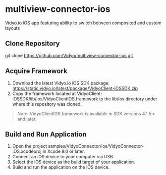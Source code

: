 # multiview-connector-ios
Vidyo.io iOS app featuring ability to switch between composited and custom layouts 

## Clone Repository
git clone https://github.com/Vidyo/multiview-connector-ios.git

## Acquire Framework
1. Download the latest Vidyo.io iOS SDK package: https://static.vidyo.io/latest/package/VidyoClient-iOSSDK.zip
2. Copy the framework located at VidyoClient-iOSSDK/lib/ios/VidyoClientIOS.framework to the lib/ios directory under where this repository was cloned.

> Note: VidyoClientIOS.framework is available in SDK versions 4.1.5.x and later.

## Build and Run Application
1. Open the project samples/VidyoConnector/ios/VidyoConnector-iOS.xcodeproj in Xcode 8.0 or later.
2. Connect an iOS device to your computer via USB.
3. Select the iOS device as the build target of your application.
4. Build and run the application on the iOS device.

